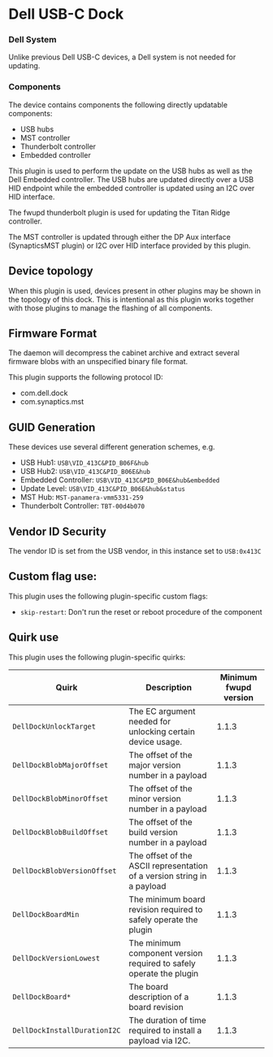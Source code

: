 Dell USB-C Dock
=========

### Dell System
Unlike previous Dell USB-C devices, a Dell system is not needed for updating.

### Components
The device contains components the following directly updatable components:
* USB hubs
* MST controller
* Thunderbolt controller
* Embedded controller

This plugin is used to perform the update on the USB hubs as well as the Dell
Embedded controller.  The USB hubs are updated directly over a USB HID endpoint
while the embedded controller is updated using an I2C over HID interface.

The fwupd thunderbolt plugin is used for updating the Titan Ridge controller.

The MST controller is updated through either the DP Aux interface
(SynapticsMST plugin) or I2C over HID interface provided by this plugin.

## Device topology
When this plugin is used, devices present in other plugins may be shown in
the topology of this dock.  This is intentional as this plugin works together
with those plugins to manage the flashing of all components.

Firmware Format
---------------

The daemon will decompress the cabinet archive and extract several firmware
blobs with an unspecified binary file format.

This plugin supports the following protocol ID:

 * com.dell.dock
 * com.synaptics.mst

GUID Generation
---------------

These devices use several different generation schemes, e.g.

 * USB Hub1: `USB\VID_413C&PID_B06F&hub`
 * USB Hub2: `USB\VID_413C&PID_B06E&hub`
 * Embedded Controller: `USB\VID_413C&PID_B06E&hub&embedded`
 * Update Level: `USB\VID_413C&PID_B06E&hub&status`
 * MST Hub: `MST-panamera-vmm5331-259`
 * Thunderbolt Controller: `TBT-00d4b070`

Vendor ID Security
------------------

The vendor ID is set from the USB vendor, in this instance set to `USB:0x413C`

Custom flag use:
----------------
This plugin uses the following plugin-specific custom flags:

* `skip-restart`: Don't run the reset or reboot procedure of the component

Quirk use
---------
This plugin uses the following plugin-specific quirks:

| Quirk                        | Description                                                             | Minimum fwupd version |
|------------------------------|-------------------------------------------------------------------------|-----------------------|
| `DellDockUnlockTarget`       | The EC argument needed for unlocking certain device usage.              | 1.1.3                 |
| `DellDockBlobMajorOffset`    | The offset of the major version number in a payload                     | 1.1.3                 |
| `DellDockBlobMinorOffset`    | The offset of the minor version number in a payload                     | 1.1.3                 |
| `DellDockBlobBuildOffset`    | The offset of the build version number in a payload                     | 1.1.3                 |
| `DellDockBlobVersionOffset`  | The offset of the ASCII representation of a version string in a payload | 1.1.3                 |
| `DellDockBoardMin`           | The minimum board revision required to safely operate the plugin        | 1.1.3                 |
| `DellDockVersionLowest`      | The minimum component version required to safely operate the plugin     | 1.1.3                 |
| `DellDockBoard*`             | The board description of a board revision                               | 1.1.3                 |
| `DellDockInstallDurationI2C` | The duration of time required to install a payload via I2C.             | 1.1.3                 |
